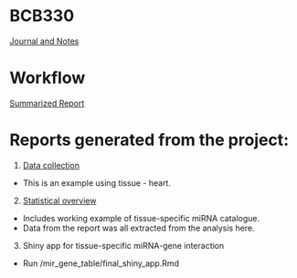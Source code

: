 # BCB330
[Journal and Notes](https://github.com/helen307/BCB330/wiki)<br/>
# Workflow
[Summarized Report](https://github.com/helen307/BCB330/wiki/final_report)<br/>
# Reports generated from the project:
1. [Data collection](https://htmlpreview.github.io/?https://github.com/helen307/BCB330/blob/master/get_data_mir_expr/normal_tissues/heart/heart.nb.html)<br/>
* This is an example using tissue - heart.

2. [Statistical overview](https://htmlpreview.github.io/?https://github.com/helen307/BCB330/blob/master/mir_expr_table/iid.nb.html)<br/>
* Includes working example of tissue-specific miRNA catalogue.
* Data from the report was all extracted from the analysis here.

3. Shiny app for tissue-specific miRNA-gene interaction
* Run /mir_gene_table/final_shiny_app.Rmd

